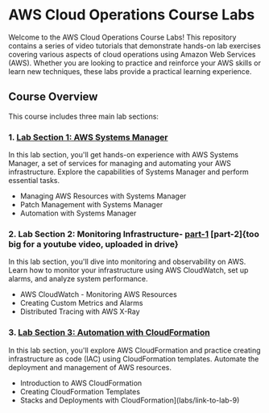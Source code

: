 # AWS Cloud Operations Course Labs

Welcome to the AWS Cloud Operations Course Labs! This repository contains a series of video tutorials that demonstrate hands-on lab exercises covering various aspects of cloud operations using Amazon Web Services (AWS). Whether you are looking to practice and reinforce your AWS skills or learn new techniques, these labs provide a practical learning experience.

## Course Overview

This course includes three main lab sections:

### 1. [Lab Section 1: AWS Systems Manager](https://youtu.be/XVJ7FvrFPhg)

In this lab section, you'll get hands-on experience with AWS Systems Manager, a set of services for managing and automating your AWS infrastructure. Explore the capabilities of Systems Manager and perform essential tasks.

- Managing AWS Resources with Systems Manager
- Patch Management with Systems Manager
- Automation with Systems Manager

### 2. Lab Section 2: Monitoring Infrastructure- [part-1](https://youtu.be/jec9R-WHagQ) [part-2]{too big for a youtube video, uploaded in drive}

In this lab section, you'll dive into monitoring and observability on AWS. Learn how to monitor your infrastructure using AWS CloudWatch, set up alarms, and analyze system performance.

- AWS CloudWatch - Monitoring AWS Resources
- Creating Custom Metrics and Alarms
- Distributed Tracing with AWS X-Ray

### 3. [Lab Section 3: Automation with CloudFormation](https://youtu.be/YxFUpKR7LYw)

In this lab section, you'll explore AWS CloudFormation and practice creating infrastructure as code (IAC) using CloudFormation templates. Automate the deployment and management of AWS resources.

- Introduction to AWS CloudFormation
- Creating CloudFormation Templates
- Stacks and Deployments with CloudFormation](labs/link-to-lab-9)
